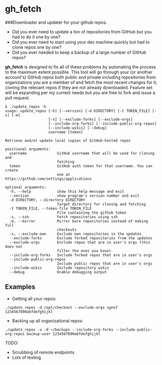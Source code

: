 gh_fetch
========
###Downloader and updater for your github repos.


- Did you ever need to update a ton of repositories from GitHub but you had to do it one by one?
- Did you ever need to start using your dev machine quickly but had to clone repos one by one?
- Did you ever needed to keep a backup of a large number of GitHub repos?

**gh_fetch** is designed to fix all of these problems by automating the process to the maximum extent possible. This tool will go through your (or another account's) GitHub repos both public and private including repositories from organizations you are a member of and fetch the most recent changes for it, cloning the relevant repos if they are not already downloaded. Feature set will be expanding per my current needs but you are free to fork and issue a pull request.

```
$ ./update_repos -h
usage: update_repos [-h] [--version] [-d DIRECTORY] [-t TOKEN_FILE] [-s] [-m]
                    [-x] [--exclude-forks] [--exclude-orgs]
                    [--include-org-forks] [--include-public-org-repos]
                    [--include-wikis] [--debug]
                    username [token]

Retrieve and/or update local copies of GitHub-hosted repos

positional arguments:
  username              GitHub username that will be used for cloning and
                        fetching
  token                 GitHub auth token for that username. You can create
                        one at https://github.com/settings/applications

optional arguments:
  -h, --help            show this help message and exit
  --version             show program's version number and exit
  -d DIRECTORY, --directory DIRECTORY
                        Target directory for cloning and fetching
  -t TOKEN_FILE, --token-file TOKEN_FILE
                        File containing the github token
  -s, --ssh             Fetch repositories using ssh
  -m, --mirror          Mirror bare repositories instead of making full
                        checkouts
  -x, --exclude-own     Exclude own repositories in the updates
  --exclude-forks       Exclude forked repositories from the updates
  --exclude-orgs        Exclude repos that are in user's orgs (this does not
                        filter the ones you have)
  --include-org-forks   Include forked repos that are in user's orgs
  --include-public-org-repos
                        Include public repos that are in user's orgs
  --include-wikis       Include repository wikis
  --debug               Enable debugging output
```

## Examples

- Getting all your repos:
```
./update_repos -d /opt/checkout --exclude-orgs sgnn7 1234567890abfdefghijkl
```

- Backing up all organizational repos:
```
./update_repos -x -d ~/backups --include-org-forks --include-public-org-repos backup-user 1234567890abfdefghijkl
```

TODO:
- Scrubbing of remote endpoints
- Lots of testing
